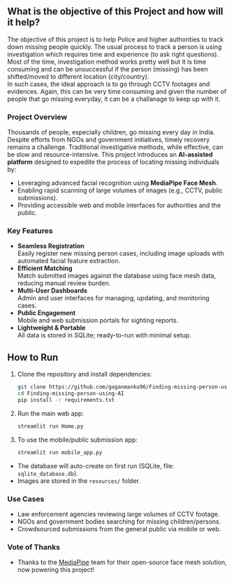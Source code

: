 


## What is the objective of this Project and how will it help?
The objective of this project is to help Police and higher authorities to track down missing people quickly. The usual process to track a person is using investigation which requires time and experience (to ask right questions). Most of the time, investigation method works pretty well but it is time consuming and can be unsuccessful if the person (missing) has been shifted/moved to different location (city/country).<br>
In such cases, the ideal approach is to go through CCTV footages and evidences. Again, this can be very time consuming and given the number of people that go missing everyday, it can be a challanage to keep up with it.<br>

### Project Overview

Thousands of people, especially children, go missing every day in India. Despite efforts from NGOs and government initiatives, timely recovery remains a challenge. Traditional investigative methods, while effective, can be slow and resource-intensive. This project introduces an **AI-assisted platform** designed to expedite the process of locating missing individuals by:

- Leveraging advanced facial recognition using **MediaPipe Face Mesh**.
- Enabling rapid scanning of large volumes of images (e.g., CCTV, public submissions).
- Providing accessible web and mobile interfaces for authorities and the public.


### Key Features

- **Seamless Registration**  
  Easily register new missing person cases, including image uploads with automated facial feature extraction.
- **Efficient Matching**  
  Match submitted images against the database using face mesh data, reducing manual review burden.
- **Multi-User Dashboards**  
  Admin and user interfaces for managing, updating, and monitoring cases.
- **Public Engagement**  
  Mobile and web submission portals for sighting reports.
- **Lightweight & Portable**  
  All data is stored in SQLite; ready-to-run with minimal setup.

## How to Run

1. Clone the repository and install dependencies:
   ```bash
   git clone https://github.com/gaganmanku96/Finding-missing-person-using-AI.git
   cd Finding-missing-person-using-AI
   pip install -r requirements.txt
   ```
2. Run the main web app:
   ```bash
   streamlit run Home.py
   ```
3. To use the mobile/public submission app:
   ```bash
   streamlit run mobile_app.py
   ```

- The database will auto-create on first run (SQLite, file: `sqlite_database.db`).
- Images are stored in the `resources/` folder.

### Use Cases

- Law enforcement agencies reviewing large volumes of CCTV footage.
- NGOs and government bodies searching for missing children/persons.
- Crowdsourced submissions from the general public via mobile or web.


### Vote of Thanks
- Thanks to the [MediaPipe](https://mediapipe.dev/) team for their open-source face mesh solution, now powering this project!


